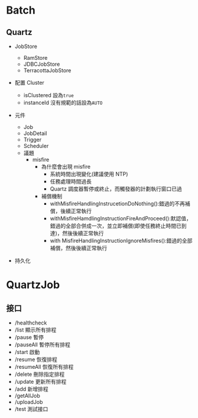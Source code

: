 # Batch

## Quartz

- JobStore

  - RamStore
  - JDBCJobStore
  - TerracottaJobStore

- 配置 Cluster

  - isClustered 設為`true`
  - instanceId 沒有規範的話設為`AUTO`

- 元件
  - Job
  - JobDetail
  - Trigger
  - Scheduler
  - 議題
    - misfire
      - 為什麼會出現 misfire
        - 系統時間出現變化(建議使用 NTP)
        - 任務處理時間過長
        - Quartz 調度器暫停或終止，而觸發器的計劃執行窗口已過
      - 補償機制
        - withMisfireHandlingInstrucetionDoNothing():錯過的不再補償，後續正常執行
        - withMisfireHamdlingInstructionFireAndProceed():默認值，錯過的全部合併成一次，並立即補償(即使任務終止時間已到達)，然後後續正常執行
        - with MisfireHandlingInstructionIgnoreMisfires():錯過的全部補償，然後後續正常執行
- 持久化

# QuartzJob

## 接口

- /healthcheck
- /list 顯示所有排程
- /pause 暫停
- /pauseAll 暫停所有排程
- /start 啟動
- /resume 恢復排程
- /resumeAll 恢復所有排程
- /delete 刪除指定排程
- /update 更新所有排程
- /add 新增排程
- /getAllJob
- /uploadJob
- /test 測試接口
